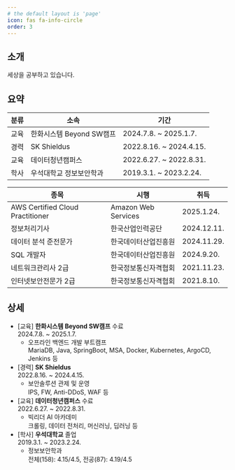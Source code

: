 ```yaml
---
# the default layout is 'page'
icon: fas fa-info-circle
order: 3
---
```


## 소개
세상을 공부하고 있습니다.

## 요약

|분류|소속|기간|
|-|-|-|
|교육|한화시스템 Beyond SW캠프|2024.7.8. ~ 2025.1.7.|
|경력|SK Shieldus|2022.8.16. ~ 2024.4.15.|
|교육|데이터청년캠퍼스|2022.6.27. ~ 2022.8.31.|
|학사|우석대학교 정보보안학과|2019.3.1. ~ 2023.2.24.|

|종목|시행|취득|
|-|-|-|
|AWS Certified Cloud Practitioner|Amazon Web Services|2025.1.24.|
|정보처리기사|한국산업인력공단|2024.12.11.|
|데이터 분석 준전문가|한국데이터산업진흥원|2024.11.29.|
|SQL 개발자|한국데이터산업진흥원|2024.9.20.|
|네트워크관리사 2급|한국정보통신자격협회|2021.11.23.|
|인터넷보안전문가 2급|한국정보통신자격협회|2021.8.10.|


## 상세
- [교육] **한화시스템 Beyond SW캠프** 수료  
  2024.7.8. ~ 2025.1.7.
  - 오프라인 백엔드 개발 부트캠프  
    MariaDB, Java, SpringBoot, MSA, Docker, Kubernetes, ArgoCD, Jenkins 등
- [경력] **SK Shieldus**  
  2022.8.16. ~ 2024.4.15.
  - 보안솔루션 관제 및 운영  
    IPS, FW, Anti-DDoS, WAF 등
- [교육] **데이터청년캠퍼스** 수료  
  2022.6.27. ~ 2022.8.31.
  - 빅리더 AI 아카데미  
    크롤링, 데이터 전처리, 머신러닝, 딥러닝 등
- [학사] **우석대학교** 졸업  
  2019.3.1. ~ 2023.2.24.
  - 정보보안학과  
    전체(158): 4.15/4.5, 전공(87): 4.19/4.5
